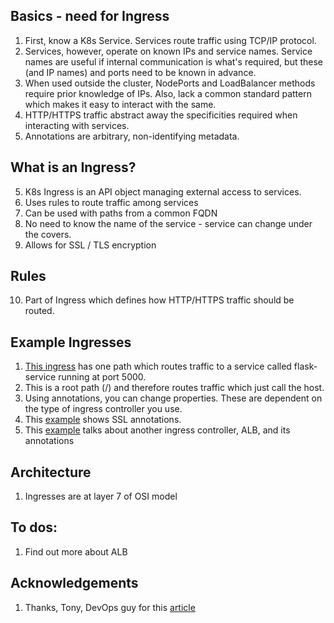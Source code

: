 
## Basics - need for Ingress
1. First, know a K8s Service. Services route traffic using TCP/IP protocol.
2. Services, however, operate on known IPs and service names.  Service names are useful if internal communication is what's required, but these (and IP names) and ports need to be known in advance.
3. When used outside the cluster, NodePorts and LoadBalancer methods require prior knowledge of IPs. Also, lack a common standard pattern which makes it easy to interact with the same.
4. HTTP/HTTPS traffic abstract away the specificities required when interacting with services.
5. Annotations are arbitrary, non-identifying metadata.

## What is an Ingress?
5. K8s Ingress is an API object managing external access to services.
6. Uses rules to route traffic among services
7. Can be used with paths from a common FQDN
8. No need to know the name of the service - service can change under the covers.
9. Allows for SSL / TLS encryption

## Rules
10. Part of Ingress which defines how HTTP/HTTPS traffic should be routed.

## Example Ingresses
1. [This ingress](/example-ingress.yaml) has one path which routes traffic to a service called flask-service running at port 5000. 
  1. This is a root path (/) and therefore routes traffic which just call the host.
2. Using annotations, you can change properties.  These are dependent on the type of ingress controller you use.
3. This [example](/example-ingress-annotated-ssl.yaml) shows SSL annotations. 
4. This [example](/example-ingress-alb.yaml) talks about another ingress controller, ALB, and its annotations


## Architecture
1. Ingresses are at layer 7 of OSI model


## To dos:
1. Find out more about ALB

## Acknowledgements
1. Thanks, Tony, DevOps guy for this [article](https://medium.com/@tonylixu/devops-in-k8s-ingress-part-one-374baa00a0c7t)

